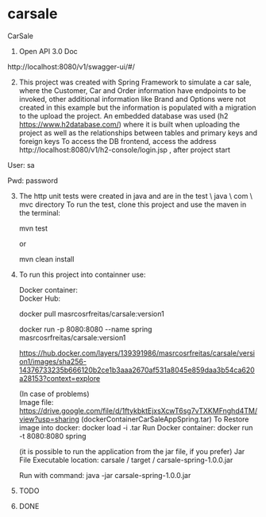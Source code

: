# carsale
CarSale

1) Open API 3.0 Doc

http://localhost:8080/v1/swagger-ui/#/
   
2) This project was created with Spring Framework to simulate a car sale, where the Customer, Car and Order information have endpoints to be    invoked, other additional information like Brand and Options were not created in this example but the information is populated with a migration to the upload the project.
An embedded database was used (h2 https://www.h2database.com/) where it is built when uploading the project as well as the relationships between tables and primary keys and foreign keys
To access the DB frontend, access the address http://localhost:8080/v1/h2-console/login.jsp , after project start

  User: sa

  Pwd: password

3) The http unit tests were created in java and are in the test \ java \ com \ mvc directory
   To run the test, clone this project and use the maven in the terminal: 
   
   mvn test
   
   or  
   
   mvn clean install

4) To run this project into containner use:

   Docker container:   
   Docker Hub: 
   
   docker pull masrcosrfreitas/carsale:version1

   docker run -p 8080:8080 --name spring masrcosrfreitas/carsale:version1 

   https://hub.docker.com/layers/139391986/masrcosrfreitas/carsale/version1/images/sha256-14376733235b666120b2ce1b3aaa2670af531a8045e859daa3b54ca620a28153?context=explore		   
 
   (In case of problems)   
   Image file: https://drive.google.com/file/d/1ftykbktEjxsXcwT6sg7vTXKMFnghd4TM/view?usp=sharing (dockerContainerCarSaleAppSpring.tar)
   To Restore image into docker: docker load -i <filepath>.tar
   Run Docker container: docker run -t 8080:8080 spring 
   
   (it is possible to run the application from the jar file, if you prefer)
   Jar File Executable location: carsale / target / carsale-spring-1.0.0.jar
   
   Run with command:
   java -jar carsale-spring-1.0.0.jar
   
 5) TODO
 
 6) DONE
   
   
   
   
